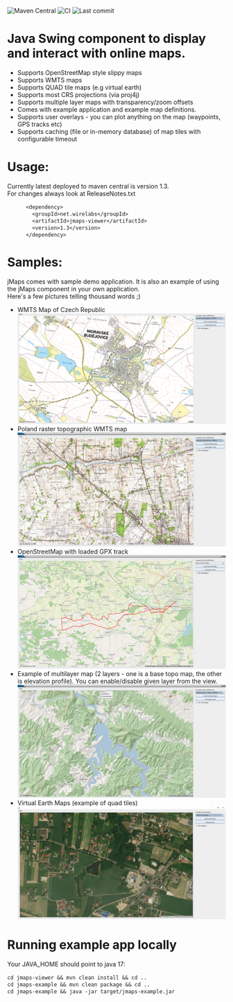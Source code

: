 ![Maven Central](https://img.shields.io/maven-central/v/net.wirelabs/jmaps)
![CI](https://github.com/mikey75/jmaps/actions/workflows/maven-build.yml/badge.svg)
![Last commit](https://img.shields.io/github/last-commit/mikey75/jmaps)


# Java Swing component to display and interact with online maps.

- Supports OpenStreetMap style slippy maps
- Supports WMTS maps
- Supports QUAD tile maps (e.g virtual earth)
- Supports most CRS projections (via proj4j)
- Supports multiple layer maps with transparency/zoom offsets
- Comes with example application and example map definitions.
- Supports user overlays - you can plot anything on the map (waypoints, GPS tracks etc)
- Supports caching (file or in-memory database) of map tiles with configurable timeout
  
# Usage: 

Currently latest deployed to maven central is version 1.3.<br>
For changes always look at ReleaseNotes.txt 

          <dependency>
            <groupId>net.wirelabs</groupId>
            <artifactId>jmaps-viewer</artifactId>
            <version>1.3</version>
          </dependency>

# Samples:
jMaps comes with sample demo application. 
It is also an example of using the jMaps component in your own application.<br>
Here's a few pictures telling thousand words ;)
- WMTS Map of Czech Republic
![sample1](images/1.png "Sample 1")
- Poland raster topographic WMTS map
![sample2](images/2.png "Sample 2")
- OpenStreetMap with loaded GPX track
![sample3](images/3.png "Sample 3")
- Example of multilayer map (2 layers - one is a base topo map, the other is elevation profile). 
You can enable/disable given layer from the view.
![sample4](images/4.png "Sample 4")
- Virtual Earth Maps (example of quad tiles) 
![sample5](images/5.png "Sample 5")

# Running example app locally
Your JAVA_HOME should point to java 17:
```
cd jmaps-viewer && mvn clean install && cd ..
cd jmaps-example && mvn clean package && cd ..
cd jmaps-example && java -jar target/jmaps-example.jar
